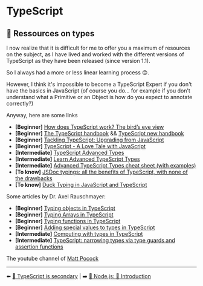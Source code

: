 # TypeScript

## 🐲 Ressources on types

I now realize that it is difficult for me to offer you a maximum of resources on the subject, as I have lived and worked with the different versions of TypeScript as they have been released (since version 1.1).

So I always had a more or less linear learning process 😊.

However, I think it's impossible to become a TypeScript Expert if you don't have the basics in JavaScript (of course you do... for example if you don't understand what a Primitive or an Object is how do you expect to annotate correctly?)

Anyway, here are some links

- **[Beginner]** [How does TypeScript work? The bird’s eye view](https://2ality.com/2020/04/typescript-workflows.html)
- **[Beginner]** [The TypeScript handbook](https://www.typescriptlang.org/docs/handbook/intro.html) && [TypeScript new handbook](https://github.com/microsoft/TypeScript-New-Handbook)
- **[Beginner]** [Tackling TypeScript: Upgrading from JavaScript](https://exploringjs.com/tackling-ts/index.html)
- **[Beginner]** [TypeScript - A Love Tale with JavaScript](https://www.youtube.com/watch?v=9YOHg3rt3W8)
- **[Intermediate]** [TypeScript Advanced Types](https://www.typescriptlang.org/docs/handbook/advanced-types.html)
- **[Intermediate]** [Learn Advanced TypeScript Types](https://medium.com/free-code-camp/typescript-curry-ramda-types-f747e99744ab)
- **[Intermediate]** [Advanced TypeScript Types cheat sheet (with examples)](https://dev.to/ibrahima92/advanced-typescript-types-cheat-sheet-with-examples-5414)
- **[To know]** [JSDoc typings: all the benefits of TypeScript, with none of the drawbacks](https://gils-blog.tayar.org/posts/jsdoc-typings-all-the-benefits-none-of-the-drawbacks/)
- **[To know]** [Duck Typing in JavaScript and TypeScript](https://blog.bitsrc.io/duck-typing-in-javascript-and-typescript-7cc834fadd64)

Some articles by Dr. Axel Rauschmayer:

- **[Beginner]** [Typing objects in TypeScript](https://2ality.com/2020/01/typing-objects-typescript.html)
- **[Beginner]** [Typing Arrays in TypeScript](https://2ality.com/2020/02/typing-arrays-typescript.html)
- **[Beginner]** [Typing functions in TypeScript](https://2ality.com/2020/04/typing-functions-typescript.html)
- **[Beginner]** [Adding special values to types in TypeScript](https://2ality.com/2020/01/special-values-typescript.html)
- **[Intermediate]** [Computing with types in TypeScript](https://2ality.com/2020/06/computing-with-types.html)
- **[Intermediate]** [TypeScript: narrowing types via type guards and assertion functions](https://2ality.com/2020/06/type-guards-assertion-functions-typescript.html)

The youtube channel of [Matt Pocock](https://www.youtube.com/@mattpocockuk)

---

⬅️ [🙊 TypeScript is secondary](./2-typescript-is-secondary.md) |
➡️ [🐢 Node.js: 🌝 Introduction](./../5-nodejs/1-introduction.md)
